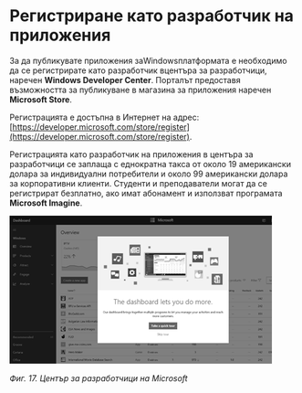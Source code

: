 # Регистриране като разработчик на приложения

За да публикувате приложения заWindowsплатформата е необходимо да се регистрирате като разработчик вцентъра за разработчици, наречен **Windows Developer Center**. Порталът предоставя възможността за публикуване в магазина за приложения наречен **Microsoft Store**.

Регистрацията е достъпна в Интернет на адрес: [https://developer.microsoft.com/store/register](https://developer.microsoft.com/store/register).

Регистрацията като разработчик на приложения в центъра за разработчици се заплаща с еднократна такса от около 19 американски долара за индивидуални потребители и около 99 американски долара за корпоративни клиенти. Студенти и преподаватели могат да се регистрират безплатно, ако имат абонамент и използват програмата **Microsoft Imagine**.

![](/images/17.png)

_Фиг. 17. Център за разработчици на Microsoft_

